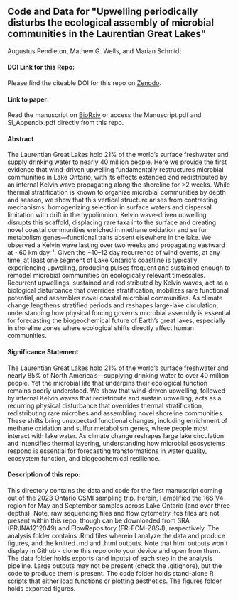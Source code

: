 ## Code and Data for "Upwelling periodically disturbs the ecological assembly of microbial communities in the Laurentian Great Lakes"

Augustus Pendleton, Mathew G. Wells, and Marian Schmidt

#### DOI Link for this Repo: 

Please find the citeable DOI for this repo on [Zenodo](https://doi.org/10.5281/zenodo.15793805).

#### Link to paper:

Read the manuscript on [BioRxiv](https://www.biorxiv.org/content/10.1101/2025.01.17.633667v1) or access the Manuscript.pdf and SI_Appendix.pdf directly from this repo.

#### Abstract

The Laurentian Great Lakes hold 21% of the world’s surface freshwater and supply drinking water to nearly 40 million people. Here we provide the first evidence that wind-driven upwelling fundamentally restructures microbial communities in Lake Ontario, with its effects extended and redistributed by an internal Kelvin wave propagating along the shoreline for >2 weeks. While thermal stratification is known to organize microbial communities by depth and season, we show that this vertical structure arises from contrasting mechanisms: homogenizing selection in surface waters and dispersal limitation with drift in the hypolimnion. Kelvin wave-driven upwelling disrupts this scaffold, displacing rare taxa into the surface and creating novel coastal communities enriched in methane oxidation and sulfur metabolism genes—functional traits absent elsewhere in the lake. We observed a Kelvin wave lasting over two weeks and propagating eastward at \~60 km day⁻¹. Given the \~10–12 day recurrence of wind events, at any time, at least one segment of Lake Ontario’s coastline is typically experiencing upwelling, producing pulses frequent and sustained enough to remodel microbial communities on ecologically relevant timescales. Recurrent upwellings, sustained and redistributed by Kelvin waves, act as a biological disturbance that overrides stratification, mobilizes rare functional potential, and assembles novel coastal microbial communities. As climate change lengthens stratified periods and reshapes large-lake circulation, understanding how physical forcing governs microbial assembly is essential for forecasting the biogeochemical future of Earth’s great lakes, especially in shoreline zones where ecological shifts directly affect human communities.

#### Significance Statement

The Laurentian Great Lakes hold 21% of the world’s surface freshwater and nearly 85% of North America’s—supplying drinking water to over 40 million people. Yet the microbial life that underpins their ecological function remains poorly understood. We show that wind-driven upwelling, followed by internal Kelvin waves that redistribute and sustain upwelling, acts as a recurring physical disturbance that overrides thermal stratification, redistributing rare microbes and assembling novel shoreline communities. These shifts bring unexpected functional changes, including enrichment of methane oxidation and sulfur metabolism genes, where people most interact with lake water. As climate change reshapes large lake circulation and intensifies thermal layering, understanding how microbial ecosystems respond is essential for forecasting transformations in water quality, ecosystem function, and biogeochemical resilience.

#### Description of this repo:

This directory contains the data and code for the first manuscript coming out of the 2023 Ontario CSMI sampling trip. Herein, I amplified the 16S V4 region for May and September samples across Lake Ontario (and over three depths). Note, raw sequencing files and flow cytometry .fcs files are not present within this repo, though can be downloaded from SRA (PRJNA1212049) and FlowRepository (FR-FCM-Z8SJ), respectively. The analysis folder contains .Rmd files wherein I analyze the data and produce figures, and the knitted .md and .html outputs. Note that html outputs won't display in Github - clone this repo onto your device and open from them. The data folder holds exports (and inputs) of each step in the analysis pipeline. Large outputs may not be present (check the .gitignore), but the code to produce them is present. The code folder holds stand-alone R scripts that either load functions or plotting aesthetics. The figures folder holds exported figures.
